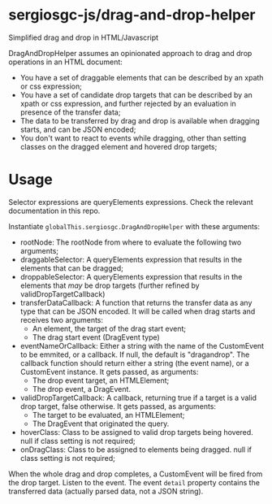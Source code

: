 # sergiosgc-js/drag-and-drop-helper

Simplified drag and drop in HTML/Javascript

DragAndDropHelper assumes an opinionated approach to drag and drop operations in an HTML document:
 - You have a set of draggable elements that can be described by an xpath or css expression;
 - You have a set of candidate drop targets that can be described by an xpath or css expression, and further rejected by an evaluation in presence of the transfer data;
 - The data to be transferred by drag and drop is available when dragging starts, and can be JSON encoded;
 - You don't want to react to events while dragging, other than setting classes on the dragged element and hovered drop targets;

# Usage

Selector expressions are queryElements expressions. Check the relevant documentation in this repo.

Instantiate `globalThis.sergiosgc.DragAndDropHelper` with these arguments:
 - rootNode: The rootNode from where to evaluate the following two arguments;
 - draggableSelector: A queryElements expression that results in the elements that can be dragged;
 - droppableSelector: A queryElements expression that results in the elements that _may_ be drop targets (further refined by validDropTargetCallback)
 - transferDataCallback: A function that returns the transfer data as any type that can be JSON encoded. It will be called when drag starts and receives two arguments:
   - An element, the target of the drag start event;
   - The drag start event (DragEvent type)
 - eventNameOrCallback: Either a string with the name of the CustomEvent to be emmited, or a callback. If null, the default is "dragandrop". The callback function should return either a string (the event name), or a CustomEvent instance. It gets passed, as arguments:
   - The drop event target, an HTMLElement;
   - The drop event, a DragEvent.
 - validDropTargetCallback: A callback, returning true if a target is a valid drop target, false otherwise. It gets passed, as arguments:
   - The target to be evaluated, an HTMLElement;
   - The DragEvent that originated the query.
 - hoverClass: Class to be assigned to valid drop targets being hovered. null if class setting is not required;
 - onDragClass: Class to be assigned to elements being dragged. null if class setting is not required;

When the whole drag and drop completes, a CustomEvent will be fired from the drop target. Listen to the event. The event `detail` property contains the transferred data (actually parsed data, not a JSON string).
